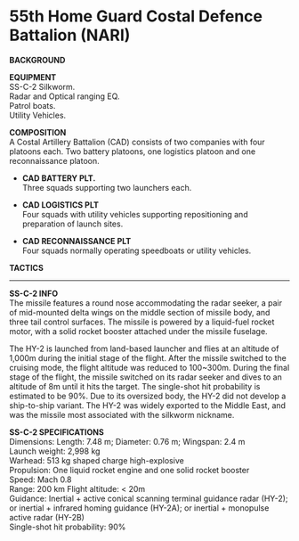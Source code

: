 # 55th Home Guard Costal Defence Battalion (NARI)

**BACKGROUND**  



**EQUIPMENT**  
SS-C-2 Silkworm.  
Radar and Optical ranging EQ.  
Patrol boats.  
Utility Vehicles.  

**COMPOSITION**  
A Costal Artillery Battalion (CAD) consists of two companies with four platoons each. Two battery platoons, one logistics platoon and one reconnaissance platoon.


* **CAD BATTERY PLT.**  
Three squads supporting two launchers each.

* **CAD LOGISTICS PLT**  
Four squads with utility vehicles supporting repositioning and preparation of launch sites.

* **CAD RECONNAISSANCE PLT**  
Four squads normally operating speedboats or utility vehicles. 

 
**TACTICS**  


---

**SS-C-2 INFO**  
The missile features a round nose accommodating the radar seeker, a pair of mid-mounted delta wings on the middle section of missile body, and three tail control surfaces. The missile is powered by a liquid-fuel rocket motor, with a solid rocket booster attached under the missile fuselage.  
  
The HY-2 is launched from land-based launcher and flies at an altitude of 1,000m during the initial stage of the flight. After the missile switched to the cruising mode, the flight altitude was reduced to 100~300m. During the final stage of the flight, the missile switched on its radar seeker and dives to an altitude of 8m until it hits the target. The single-shot hit probability is estimated to be 90%. Due to its oversized body, the HY-2 did not develop a ship-to-ship variant. The HY-2 was widely exported to the Middle East, and was the missile most associated with the silkworm nickname. 


**SS-C-2 SPECIFICATIONS**  
Dimensions: Length: 7.48 m; Diameter: 0.76 m; Wingspan: 2.4 m  
Launch weight: 2,998 kg  
Warhead: 513 kg shaped charge high-explosive  
Propulsion: One liquid rocket engine and one solid rocket booster  
Speed: Mach 0.8  
Range: 200 km
Flight altitude: < 20m  
Guidance: Inertial + active conical scanning terminal guidance radar (HY-2); or inertial + infrared homing guidance (HY-2A); or inertial + monopulse active radar (HY-2B)  
Single-shot hit probability: 90%  